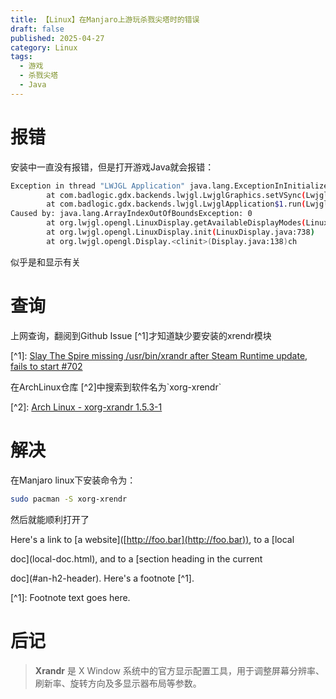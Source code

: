 ```yaml
---
title: 【Linux】在Manjaro上游玩杀戮尖塔时的错误
draft: false
published: 2025-04-27
category: Linux
tags:
  - 游戏
  - 杀戮尖塔
  - Java
---
```

# 报错

安装中一直没有报错，但是打开游戏Java就会报错：

```bash
Exception in thread "LWJGL Application" java.lang.ExceptionInInitializerError
        at com.badlogic.gdx.backends.lwjgl.LwjglGraphics.setVSync(LwjglGraphics.java:558)
        at com.badlogic.gdx.backends.lwjgl.LwjglApplication$1.run(LwjglApplication.java:124)
Caused by: java.lang.ArrayIndexOutOfBoundsException: 0
        at org.lwjgl.opengl.LinuxDisplay.getAvailableDisplayModes(LinuxDisplay.java:954)
        at org.lwjgl.opengl.LinuxDisplay.init(LinuxDisplay.java:738)
        at org.lwjgl.opengl.Display.<clinit>(Display.java:138)ch
```

似乎是和显示有关

# 查询

上网查询，翻阅到Github Issue \[^1\]才知道缺少要安装的xrendr模块

\[^1\]: [Slay The Spire missing /usr/bin/xrandr after Steam Runtime update, fails to start #702](https://github.com/ValveSoftware/steam-runtime/issues/702)

在ArchLinux仓库 \[^2\]中搜索到软件名为\`xorg-xrendr\`

\[^2\]: [Arch Linux - xorg-xrandr 1.5.3-1](https://archlinux.org/packages/extra/x86_64/xorg-xrandr/)

# 解决

在Manjaro linux下安装命令为：

```bash
sudo pacman -S xorg-xrendr
```

然后就能顺利打开了

Here's a link to \[a website\]([http://foo.bar](http://foo.bar)), to a \[local

doc\](local-doc.html), and to a \[section heading in the current

doc\](#an-h2-header). Here's a footnote \[^1\].

\[^1\]: Footnote text goes here.

# 后记

> ‌**Xrandr**‌ 是 X Window 系统中的官方显示配置工具，用于调整屏幕分辨率、刷新率、旋转方向及多显示器布局等参数。